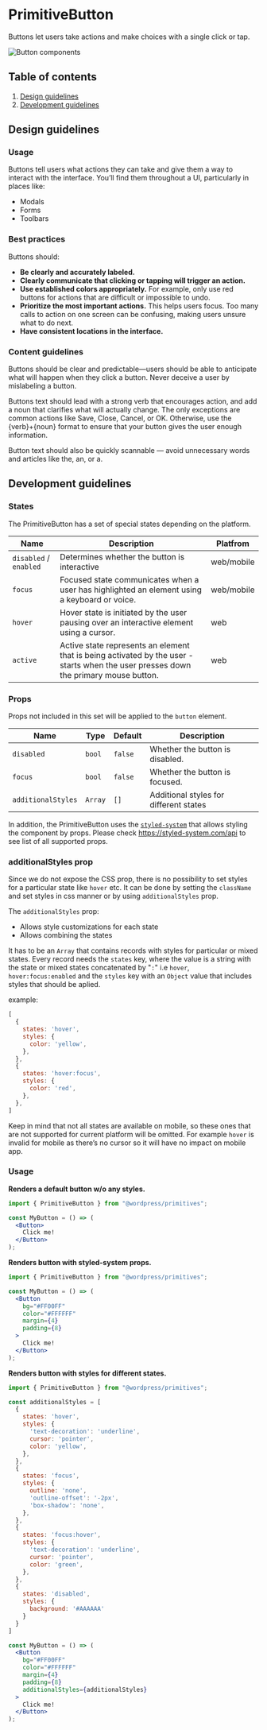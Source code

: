 # PrimitiveButton
Buttons let users take actions and make choices with a single click or tap.

![Button components](https://make.wordpress.org/design/files/2019/03/button.png)

## Table of contents

1. [Design guidelines](#design-guidelines)
2. [Development guidelines](#development-guidelines)

## Design guidelines

### Usage

Buttons tell users what actions they can take and give them a way to interact with the interface. You’ll find them throughout a UI, particularly in places like:

- Modals
- Forms
- Toolbars

### Best practices

Buttons should:

- **Be clearly and accurately labeled.**
- **Clearly communicate that clicking or tapping will trigger an action.**
- **Use established colors appropriately.** For example, only use red buttons for actions that are difficult or impossible to undo.
- **Prioritize the most important actions.** This helps users focus. Too many calls to action on one screen can be confusing, making users unsure what to do next.
- **Have consistent locations in the interface.**

### Content guidelines

Buttons should be clear and predictable—users should be able to anticipate what will happen when they click a button. Never deceive a user by mislabeling a button.

Buttons text should lead with a strong verb that encourages action, and add a noun that clarifies what will actually change. The only exceptions are common actions like Save, Close, Cancel, or OK. Otherwise, use the {verb}+{noun} format to ensure that your button gives the user enough information.

Button text should also be quickly scannable — avoid unnecessary words and articles like the, an, or a.

## Development guidelines

### States

The PrimitiveButton has a set of special states depending on the platform.

Name  | Description | Platfrom
--- | --- | ---
`disabled` / `enabled` | Determines whether the button is interactive | web/mobile
`focus` | Focused state communicates when a user has highlighted an element using a keyboard or voice. | web/mobile
`hover` | Hover state is initiated by the user pausing over an interactive element using a cursor. | web
`active` | Active state represents an element that is being activated by the user - starts when the user presses down the primary mouse button. | web


### Props

Props not included in this set will be applied to the `button` element.

Name | Type | Default | Description
--- | --- | --- | ---
`disabled` | `bool` | `false` | Whether the button is disabled.
`focus` | `bool` | `false` | Whether the button is focused.
`additionalStyles` | `Array` | `[]` | Additional styles for different states

In addition, the PrimitiveButton uses the [`styled-system`](https://styled-system.com/) that allows styling the component by props. Please check https://styled-system.com/api to see list of all supported props.

### additionalStyles prop
Since we do not expose the CSS prop, there is no possibility to set styles for a particular state like `hover` etc. It can be done by setting the `className` and set styles in css manner or by using `additionalStyles` prop.

The `additionalStyles` prop:
- Allows style customizations for each state
- Allows combining the states

It has to be an `Array` that contains records with styles for particular or mixed states. Every record needs the `states` key, where the value is a string with the state or mixed states concatenated by "`:`" i.e `hover`, `hover:focus:enabled` and the `styles` key with an `Object` value that includes styles that should be aplied.

example:

```js
[
  {
    states: 'hover',
    styles: {
      color: 'yellow',
    },
  },
  {
    states: 'hover:focus',
    styles: {
      color: 'red',
    },
  },
]
```

Keep in mind that not all states are available on mobile, so these ones that are not supported for current platform will be omitted. For example `hover` is invalid for mobile as there’s no cursor so it will have no impact on mobile app.


### Usage

**Renders a default button w/o any styles.**

```jsx
import { PrimitiveButton } from "@wordpress/primitives";

const MyButton = () => (
  <Button>
    Click me!
  </Button>
);

```

**Renders button with styled-system props.**

```jsx
import { PrimitiveButton } from "@wordpress/primitives";

const MyButton = () => (
  <Button
    bg="#FF00FF"
    color="#FFFFFF"
    margin={4}
    padding={8}
  >
    Click me!
  </Button>
);

```

**Renders button with styles for different states.**

```jsx
import { PrimitiveButton } from "@wordpress/primitives";

const additionalStyles = [
  {
    states: 'hover',
    styles: {
      'text-decoration': 'underline',
      cursor: 'pointer',
      color: 'yellow',
    },
  },
  {
    states: 'focus',
    styles: {
      outline: 'none',
      'outline-offset': '-2px',
      'box-shadow': 'none',
    },
  },
  {
    states: 'focus:hover',
    styles: {
      'text-decoration': 'underline',
      cursor: 'pointer',
      color: 'green',
    },
  },
  {
    states: 'disabled',
    styles: {
      background: '#AAAAAA'
    }
  }
]

const MyButton = () => (
  <Button
    bg="#FF00FF"
    color="#FFFFFF"
    margin={4}
    padding={8}
    additionalStyles={additionalStyles}
  >
    Click me!
  </Button>
);

```

